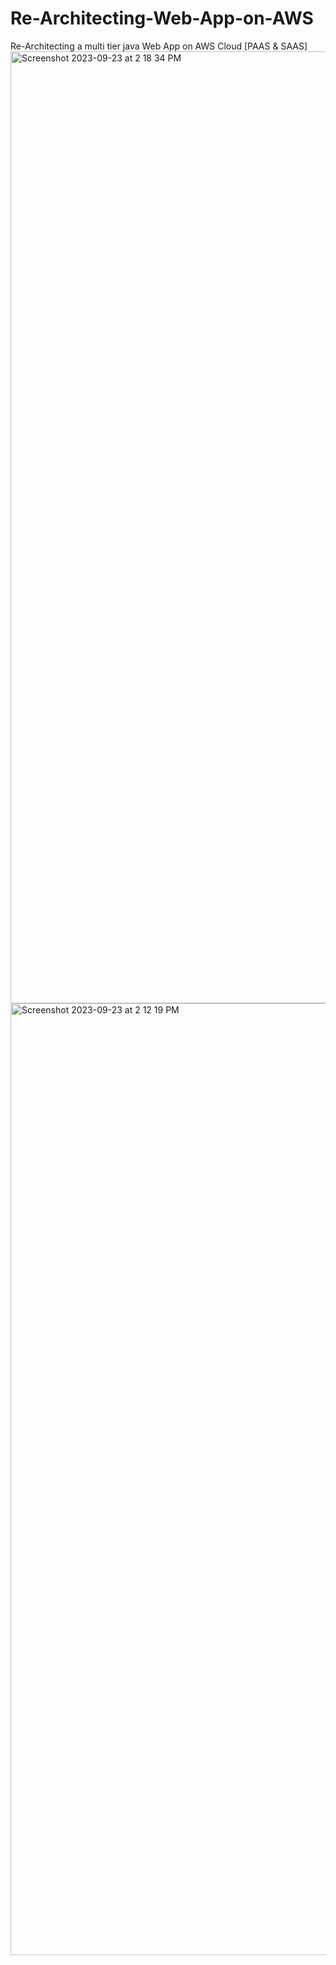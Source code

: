 # Re-Architecting-Web-App-on-AWS
Re-Architecting a multi tier java Web App on AWS Cloud [PAAS &amp; SAAS]
<img width="1523" alt="Screenshot 2023-09-23 at 2 18 34 PM" src="https://github.com/abdtarek/Re-Architecting-Web-App-on-AWS/assets/137318449/0b5d6a10-96a5-417f-9712-325d0b25b4cc">
<img width="1523" alt="Screenshot 2023-09-23 at 2 12 19 PM" src="https://github.com/abdtarek/Re-Architecting-Web-App-on-AWS/assets/137318449/f52a8921-ae66-4e39-924e-9352e46187af">
